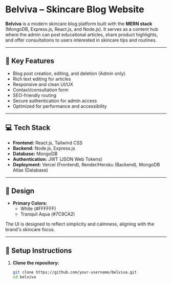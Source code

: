 # Belviva – Skincare Blog Website

**Belviva** is a modern skincare blog platform built with the **MERN stack** (MongoDB, Express.js, React.js, and Node.js). It serves as a content hub where the admin can post educational articles, share product highlights, and offer consultations to users interested in skincare tips and routines.

---

## 🌿 Key Features

- Blog post creation, editing, and deletion (Admin only)
- Rich text editing for articles
- Responsive and clean UI/UX
- Contact/consultation form
- SEO-friendly routing
- Secure authentication for admin access
- Optimized for performance and accessibility

---

## 💻 Tech Stack

- **Frontend:** React.js, Tailwind CSS
- **Backend:** Node.js, Express.js
- **Database:** MongoDB
- **Authentication:** JWT (JSON Web Tokens)
- **Deployment:** Vercel (Frontend), Render/Heroku (Backend), MongoDB Atlas (Database)

---

## 🎨 Design

- **Primary Colors:**
  - White (#FFFFFF)
  - Tranquil Aqua (#7C9CA2)

The UI is designed to reflect simplicity and calmness, aligning with the brand's skincare focus.

---

## 🚀 Setup Instructions

1. **Clone the repository:**

   ```bash
   git clone https://github.com/your-username/belviva.git
   cd belviva
